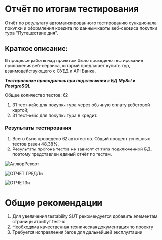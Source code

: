 # Отчёт по итогам тестирования
Отчёт по результату автоматизированного тестированию функционала покупки и оформления кредита по данным карты веб-сервиса покупки тура
"Путешествие дня".
## Краткое описание:
В процессе работы над проектом было проведено тестирование приложения веб-сервиса, который предлагает купить тур, взаимодействующего с СУБД и API Банка.

***Тестирование проводилось при подключении к БД MySql и PostgreSQL***

 Общее количество тестов: 62
1.  31 тест-кейс для покупки тура через обычную оплату дебетовой картой;
2.  31 тест-кейс для покупки тура в кредит.
### Результаты тестирования
1.  Всего было проведено 62 автотестов. Общий процент успешных тестов равен 48,38%.
2.  Результаты прогона тестов не зависят от типа подключенной БД, поэтому представлен единый отчёт по тестам.

 ![АллюрРепорт](https://github.com/KristinkaOreshek/DIPLOMA2/assets/139131794/347b73d7-bc01-4561-b69a-30fc4eab7591)

![ОТЧЕТ ГРЕДЛи](https://github.com/KristinkaOreshek/DIPLOMA2/assets/139131794/8a8a2536-b52f-4c79-9ad7-a9f7472eba6d)

![ОТЧЕТ3и](https://github.com/KristinkaOreshek/DIPLOMA2/assets/139131794/1df311c5-563a-489a-abe6-52136d0137b8)


# Общие рекомендации
1.  Для увеличения testability SUT рекомендуется добавить элементам страницы атрибут test-id 
2.  Необходима качественная техническая документация по проекту
3.  Требуется исправления багов для дальнейшей эксплуатации
